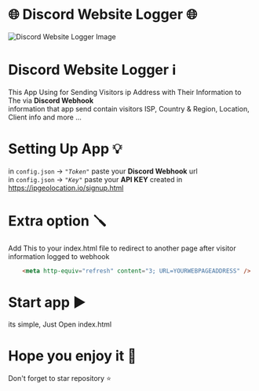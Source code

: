 # 🌐 Discord Website Logger 🌐
![Discord Website Logger Image](https://cdn.discordapp.com/attachments/1004894678350573608/1008145253628391524/unknown.png)</br>
# Discord Website Logger ℹ️
This App Using for Sending Visitors ip Address with Their Information to The via **Discord Webhook**</br>
information that app send contain visitors ISP, Country & Region,  Location, Client info and more ...
# Setting Up App 💡
in `config.json` -> *`"Token"`* paste your **Discord Webhook** url </br>
in `config.json` -> *`"Key"`* paste your **API KEY** created in https://ipgeolocation.io/signup.html
# Extra option 🪛
Add This to your index.html file to redirect to another page after visitor information logged to webhook
```html
    <meta http-equiv="refresh" content="3; URL=YOURWEBPAGEADDRESS" />
```
# Start app ▶️
its simple, Just Open index.html </br>
# Hope you enjoy it 💓
Don't forget to star repository ⭐
 
